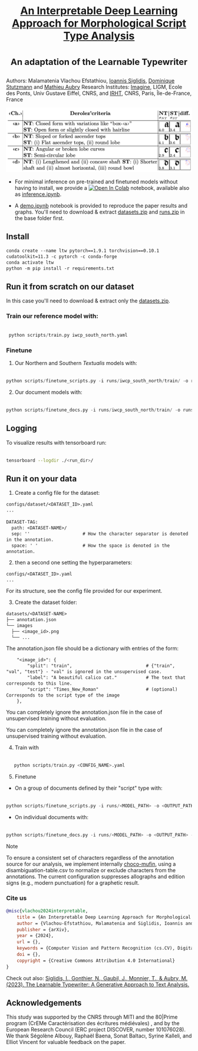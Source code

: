 # <p align="center">[An Interpretable Deep Learning Approach for Morphological Script Type Analysis](https://imagine.enpc.fr/~m.vlachou-efstathiou/learnable-scriber/) <p> <p align="center"><sub> An adaptation of the Learnable Typewriter</sub> </p>
Authors: Malamatenia Vlachou Efstathiou, [Ioannis Siglidis](https://imagine.enpc.fr/~siglidii/), [Dominique Stutzmann](https://www.irht.cnrs.fr/fr/annuaire/stutzmann-dominique) and [Mathieu Aubry](https://imagine.enpc.fr/~aubrym/)
Research Institutes: [Imagine](https://imagine-lab.enpc.fr/), LIGM, Ecole des Ponts, Univ Gustave Eiffel, CNRS, and [IRHT](https://www.irht.cnrs.fr/fr/recherche/les-themes-et-sections/paleographie-latine), CNRS, Paris, Île-de-France, France

![LTW_graph.png](./.media/Derolez_table.png)


- For minimal inference on pre-trained and finetuned models without having to install, we provide a [![Open In Colab](https://colab.research.google.com/assets/colab-badge.svg)](https://colab.research.google.com/drive/11_CGvoXvpulKNEDsRN9MdBS35NvNz5l7?usp=sharing) notebook, available also as [inference.ipynb](https://github.com/malamatenia/learnable-scriber/blob/8aba90fd46f350d3c0ebfd14b4c7229428efb56c/inference.ipynb).

- A [demo.ipynb](https://github.com/malamatenia/learnable-scriber/blob/580ec0695ab427601e2b7808d8901ca5e6dbd740/demo.ipynb) notebook is provided to reproduce the paper results and graphs. You'll need to download & extract [datasets.zip](https://www.dropbox.com/scl/fi/tfz79kwxoe4vp5e4npmxa/datasets.zip?rlkey=2820mu0bddpnax6alx04bglzu&st=caxfyfsp&dl=0) and [runs.zip](https://www.dropbox.com/scl/fi/4zc24m63hxhkh04y5xdi8/runs.zip?rlkey=6fr598xdiyh8a2yiiydxr7hw5&st=1svl5gpn&dl=0) in the base folder first.

## Install
```shell
conda create --name ltw pytorch==1.9.1 torchvision==0.10.1 cudatoolkit=11.3 -c pytorch -c conda-forge
conda activate ltw
python -m pip install -r requirements.txt
```

## Run it from scratch on our dataset 

In this case you'll need to download & extract only the [datasets.zip](https://www.dropbox.com/scl/fi/tfz79kwxoe4vp5e4npmxa/datasets.zip?rlkey=2820mu0bddpnax6alx04bglzu&st=caxfyfsp&dl=0).

### Train our reference model with:
```python

 python scripts/train.py iwcp_south_north.yaml 
```

### Finetune 

1. Our Northern and Southern _Textualis_ models with: 
```python

python scripts/finetune_scripts.py -i runs/iwcp_south_north/train/ -o runs/iwcp_south_north/finetune/ --mode g_theta --max_steps 2500 --invert_sprites --script Northern_Textualis Southern Textualis -a datasets/iwcp_south_north/annotation.json -d datasets/iwcp_south_north/ --split train
```

2. Our document models with: 
```python

python scripts/finetune_docs.py -i runs/iwcp_south_north/train/ -o runs/iwcp_south_north/finetune/ --mode g_theta --max_steps 2500 --invert_sprites -a datasets/iwcp_south_north/annotation.json -d datasets/iwcp_south_north/ --split all
```

## Logging

To visualize results with tensorboard run:

```bash

tensorboard --logdir ./<run_dir>/
```

## Run it on your data 

1. Create a config file for the dataset:
```
configs/dataset/<DATASET_ID>.yaml
...

DATASET-TAG:                 
  path: <DATASET-NAME>/      
  sep: ''                    # How the character separator is denoted in the annotation. 
  space: ' '                 # How the space is denoted in the annotation.
```

2. then a second one setting the hyperparameters: 
```
configs/<DATASET_ID>.yaml
...
```

For its structure, see the config file provided for our experiment.

3. Create the dataset folder:
```
datasets/<DATASET-NAME>
├── annotation.json
└── images
  ├── <image_id>.png 
  └── ...
```


The annotation.json file should be a dictionary with entries of the form:
```
    "<image_id>": {
        "split": "train",                            # {"train", "val", "test"} - "val" is ignored in the unsupervised case.
        "label": "A beautiful calico cat."           # The text that corresponds to this line.
        "script": "Times_New_Roman"                  # (optional) Corresponds to the script type of the image
    },
```

You can completely ignore the annotation.json file in the case of unsupervised training without evaluation.

You can completely ignore the annotation.json file in the case of unsupervised training without evaluation.

4. Train with
```python
   
   python scripts/train.py <CONFIG_NAME>.yaml
```

5. Finetune

 - On a group of documents defined by their "script" type with:
```python

python scripts/finetune_scripts.py -i runs/<MODEL_PATH> -o <OUTPUT_PATH> --mode g_theta --max_steps <int> --invert_sprites --script '<SCRIPT_NAME>' -a <DATASET_PATH>/annotation.json -d <DATASET_PATH> --split <train or all>
```

- On individual documents with:

```python

python scripts/finetune_docs.py -i runs/<MODEL_PATH> -o <OUTPUT_PATH> --mode g_theta --max_steps <int> --invert_sprites -a <DATASET_PATH>/annotation.json -d <DATASET_PATH> --split <train or all>
```
 
   
> [!NOTE]
> To ensure a consistent set of characters regardless of the annotation source for our analysis, we implement internally [choco-mufin](https://github.com/PonteIneptique/choco-mufin), using a disambiguation-table.csv to normalize or exclude characters from the annotations. The current configuration suppresses allographs and edition signs (e.g., modern punctuation) for a graphetic result.

### Cite us

```bibtex
@misc{vlachou2024interpretable,
	title = {An Interpretable Deep Learning Approach for Morphological Script Type Analysis},
	author = {Vlachou-Efstathiou, Malamatenia and Siglidis, Ioannis and Stutzmann, Dominique, and Aubry, Mathieu},
	publisher = {arXiv},
	year = {2024},
	url = {},
	keywords = {Computer Vision and Pattern Recognition (cs.CV), Digital Palaeography, Document Analysis},
	doi = {},
	copyright = {Creative Commons Attribution 4.0 International}
}
```

Check out also: [Siglidis, I., Gonthier, N., Gaubil, J., Monnier, T., & Aubry, M. (2023). The Learnable Typewriter: A Generative Approach to Text Analysis.](https://imagine.enpc.fr/~siglidii/learnable-typewriter/)


## Acknowledgements
This study was supported by the CNRS through MITI and the 80|Prime program (CrEMe Caractérisation des écritures médiévales) , and by the European Research Council (ERC project DISCOVER, number 101076028). We thank Ségolène Albouy, Raphaël Baena, Sonat Baltacı, Syrine Kalleli, and Elliot Vincent for valuable feedback on the paper.
